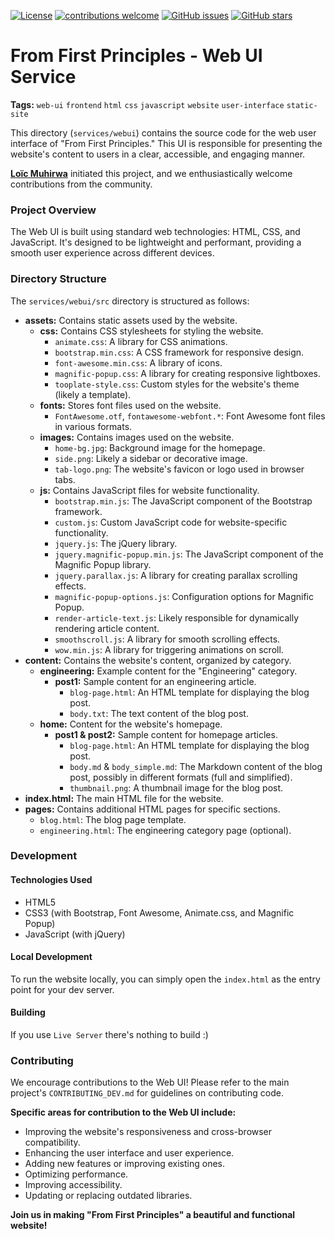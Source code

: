 [![License](https://img.shields.io/badge/License-Apache%202.0-orange.svg)](https://opensource.org/licenses/Apache-2.0)
[![contributions welcome](https://img.shields.io/badge/contributions-welcome-brightgreen.svg?style=flat)](https://github.com/justmeloic/From-First-Principles/issues)
[![GitHub issues](https://img.shields.io/github/issues/justmeloic/From-First-Principles)](https://github.com/justmeloic/From-First-Principles/issues)
[![GitHub stars](https://img.shields.io/github/stars/justmeloic/From-First-Principles)](https://github.com/justmeloic/From-First-Principles/stargazers)

# From First Principles - Web UI Service

**Tags:** `web-ui` `frontend` `html` `css` `javascript` `website` `user-interface` `static-site`

This directory (`services/webui`) contains the source code for the web user interface of "From First Principles." This UI is responsible for presenting the website's content to users in a clear, accessible, and engaging manner.

**[Loïc Muhirwa](https://github.com/justmeloic/)**  initiated this project, and we enthusiastically welcome contributions from the community.

### Project Overview

The Web UI is built using standard web technologies: HTML, CSS, and JavaScript. It's designed to be lightweight and performant, providing a smooth user experience across different devices.

### Directory Structure

The `services/webui/src` directory is structured as follows:

*   **assets:** Contains static assets used by the website.
    *   **css:** Contains CSS stylesheets for styling the website.
        *   `animate.css`: A library for CSS animations.
        *   `bootstrap.min.css`: A CSS framework for responsive design.
        *   `font-awesome.min.css`: A library of icons.
        *   `magnific-popup.css`: A library for creating responsive lightboxes.
        *   `tooplate-style.css`: Custom styles for the website's theme (likely a template).
    *   **fonts:** Stores font files used on the website.
        *   `FontAwesome.otf`, `fontawesome-webfont.*`: Font Awesome font files in various formats.
    *   **images:** Contains images used on the website.
        *   `home-bg.jpg`: Background image for the homepage.
        *   `side.png`: Likely a sidebar or decorative image.
        *   `tab-logo.png`: The website's favicon or logo used in browser tabs.
    *   **js:** Contains JavaScript files for website functionality.
        *   `bootstrap.min.js`: The JavaScript component of the Bootstrap framework.
        *   `custom.js`: Custom JavaScript code for website-specific functionality.
        *   `jquery.js`: The jQuery library.
        *   `jquery.magnific-popup.min.js`: The JavaScript component of the Magnific Popup library.
        *   `jquery.parallax.js`: A library for creating parallax scrolling effects.
        *   `magnific-popup-options.js`: Configuration options for Magnific Popup.
        *   `render-article-text.js`: Likely responsible for dynamically rendering article content.
        *   `smoothscroll.js`: A library for smooth scrolling effects.
        *   `wow.min.js`: A library for triggering animations on scroll.
*   **content:** Contains the website's content, organized by category.
    *   **engineering:** Example content for the "Engineering" category.
        *   **post1:** Sample content for an engineering article.
            *   `blog-page.html`: An HTML template for displaying the blog post.
            *   `body.txt`: The text content of the blog post.
    *   **home:** Content for the website's homepage.
        *   **post1 & post2:** Sample content for homepage articles.
            *   `blog-page.html`: An HTML template for displaying the blog post.
            *   `body.md` & `body_simple.md`: The Markdown content of the blog post, possibly in different formats (full and simplified).
            *   `thumbnail.png`: A thumbnail image for the blog post.
*   **index.html:** The main HTML file for the website.
*   **pages:** Contains additional HTML pages for specific sections.
    *   `blog.html`: The blog page template.
    *   `engineering.html`: The engineering category page (optional).

### Development

#### Technologies Used

*   HTML5
*   CSS3 (with Bootstrap, Font Awesome, Animate.css, and Magnific Popup)
*   JavaScript (with jQuery)

#### Local Development

To run the website locally, you can simply open the `index.html` as the entry point for your dev server. 

#### Building

If you use `Live Server` there's nothing to build :) 

### Contributing

We encourage contributions to the Web UI! Please refer to the main project's `CONTRIBUTING_DEV.md` for guidelines on contributing code.

**Specific areas for contribution to the Web UI include:**

*   Improving the website's responsiveness and cross-browser compatibility.
*   Enhancing the user interface and user experience.
*   Adding new features or improving existing ones.
*   Optimizing performance.
*   Improving accessibility.
*   Updating or replacing outdated libraries.

**Join us in making "From First Principles" a beautiful and functional website!**